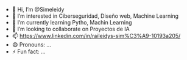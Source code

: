 - 👋 Hi, I’m @Simeleidy
- 👀 I’m interested in Ciberseguridad, Diseño web, Machine Learning
- 🌱 I’m currently learning  Pytho, Machin Learning
- 💞️ I’m looking to collaborate on Proyectos de IA
- 📫 https://www.linkedin.com/in/raileidys-sim%C3%A9-10193a205/
- 😄 Pronouns: ...
- ⚡ Fun fact: ...

<!---
Simeleidy/Simeleidy is a ✨ special ✨ repository because its `README.md` (this file) appears on your GitHub profile.
You can click the Preview link to take a look at your changes.
--->
